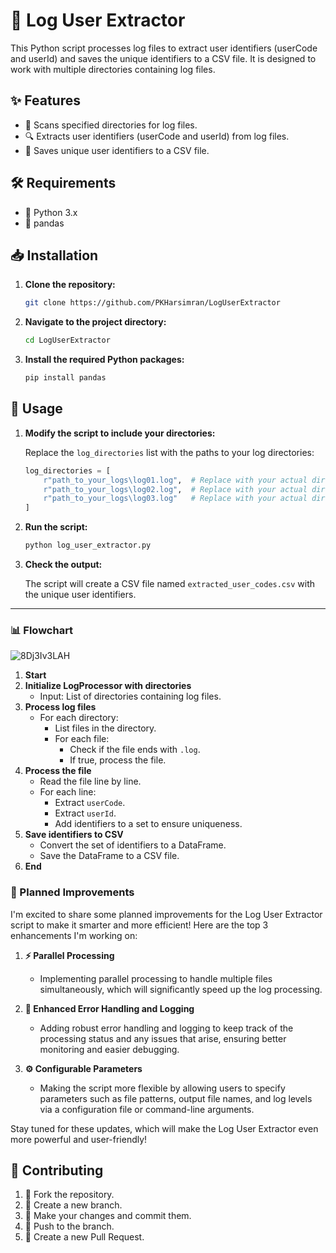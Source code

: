 # 🚀 Log User Extractor

This Python script processes log files to extract user identifiers (userCode and userId) and saves the unique identifiers to a CSV file. It is designed to work with multiple directories containing log files.

## ✨ Features

- 📂 Scans specified directories for log files.
- 🔍 Extracts user identifiers (userCode and userId) from log files.
- 💾 Saves unique user identifiers to a CSV file.

## 🛠 Requirements

- 🐍 Python 3.x
- 🐼 pandas

## 📥 Installation

1. **Clone the repository:**

    ```sh
    git clone https://github.com/PKHarsimran/LogUserExtractor
    ```

2. **Navigate to the project directory:**

    ```sh
    cd LogUserExtractor
    ```

3. **Install the required Python packages:**

    ```sh
    pip install pandas
    ```

## 🚀 Usage

1. **Modify the script to include your directories:**

    Replace the `log_directories` list with the paths to your log directories:

    ```python
    log_directories = [
        r"path_to_your_logs\log01.log",  # Replace with your actual directory path
        r"path_to_your_logs\log02.log",  # Replace with your actual directory path
        r"path_to_your_logs\log03.log"   # Replace with your actual directory path
    ]
    ```

2. **Run the script:**

    ```sh
    python log_user_extractor.py
    ```

3. **Check the output:**

    The script will create a CSV file named `extracted_user_codes.csv` with the unique user identifiers.

---

### 📊 Flowchart

![8Dj3Iv3LAH](https://github.com/PKHarsimran/LogUserExtractor/assets/22066581/d98cbb19-e763-4479-a2d5-ad29011d3aca)

1. **Start**
2. **Initialize LogProcessor with directories**
   - Input: List of directories containing log files.
3. **Process log files**
   - For each directory:
     - List files in the directory.
     - For each file:
       - Check if the file ends with `.log`.
       - If true, process the file.
4. **Process the file**
   - Read the file line by line.
   - For each line:
     - Extract `userCode`.
     - Extract `userId`.
     - Add identifiers to a set to ensure uniqueness.
5. **Save identifiers to CSV**
   - Convert the set of identifiers to a DataFrame.
   - Save the DataFrame to a CSV file.
6. **End**

### 🎉 Planned Improvements

I'm excited to share some planned improvements for the Log User Extractor script to make it smarter and more efficient! Here are the top 3 enhancements I'm working on:

1. **⚡ Parallel Processing**
   - Implementing parallel processing to handle multiple files simultaneously, which will significantly speed up the log processing.

2. **🔧 Enhanced Error Handling and Logging**
   - Adding robust error handling and logging to keep track of the processing status and any issues that arise, ensuring better monitoring and easier debugging.

3. **⚙️ Configurable Parameters**
   - Making the script more flexible by allowing users to specify parameters such as file patterns, output file names, and log levels via a configuration file or command-line arguments.

Stay tuned for these updates, which will make the Log User Extractor even more powerful and user-friendly!

## 🤝 Contributing

1. 🍴 Fork the repository.
2. 🌿 Create a new branch.
3. 💾 Make your changes and commit them.
4. 🚀 Push to the branch.
5. 🔄 Create a new Pull Request.
